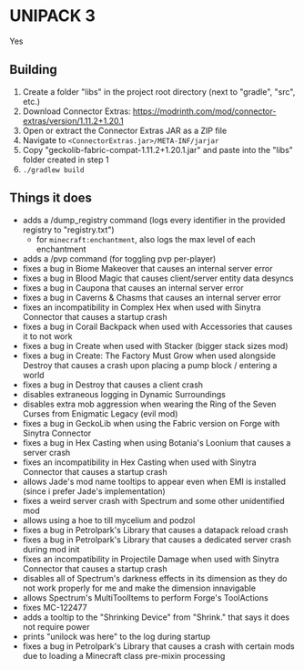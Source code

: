 # UNIPACK 3

Yes

## Building

1. Create a folder "libs" in the project root directory (next to "gradle", "src", etc.)
2. Download Connector Extras: https://modrinth.com/mod/connector-extras/version/1.11.2+1.20.1
3. Open or extract the Connector Extras JAR as a ZIP file
4. Navigate to `<ConnectorExtras.jar>/META-INF/jarjar`
5. Copy "geckolib-fabric-compat-1.11.2+1.20.1.jar" and paste into the "libs" folder created in step 1
6. `./gradlew build`

## Things it does

- adds a /dump_registry command (logs every identifier in the provided registry to "registry.txt")
  - for `minecraft:enchantment`, also logs the max level of each enchantment
- adds a /pvp command (for toggling pvp per-player)
- fixes a bug in Biome Makeover that causes an internal server error
- fixes a bug in Blood Magic that causes client/server entity data desyncs
- fixes a bug in Caupona that causes an internal server error
- fixes a bug in Caverns & Chasms that causes an internal server error
- fixes an incompatibility in Complex Hex when used with Sinytra Connector that causes a startup crash
- fixes a bug in Corail Backpack when used with Accessories that causes it to not work
- fixes a bug in Create when used with Stacker (bigger stack sizes mod)
- fixes a bug in Create: The Factory Must Grow when used alongside Destroy that causes a crash upon placing a pump block / entering a world
- fixes a bug in Destroy that causes a client crash
- disables extraneous logging in Dynamic Surroundings
- disables extra mob aggression when wearing the Ring of the Seven Curses from Enigmatic Legacy (evil mod)
- fixes a bug in GeckoLib when using the Fabric version on Forge with Sinytra Connector
- fixes a bug in Hex Casting when using Botania's Loonium that causes a server crash
- fixes an incompatibility in Hex Casting when used with Sinytra Connector that causes a startup crash
- allows Jade's mod name tooltips to appear even when EMI is installed (since i prefer Jade's implementation)
- fixes a weird server crash with Spectrum and some other unidentified mod
- allows using a hoe to till mycelium and podzol
- fixes a bug in Petrolpark's Library that causes a datapack reload crash
- fixes a bug in Petrolpark's Library that causes a dedicated server crash during mod init
- fixes an incompatibility in Projectile Damage when used with Sinytra Connector that causes a startup crash
- disables all of Spectrum's darkness effects in its dimension as they do not work properly for me and make the dimension innavigable
- allows Spectrum's MultiToolItems to perform Forge's ToolActions
- fixes MC-122477
- adds a tooltip to the "Shrinking Device" from "Shrink." that says it does not require power
- prints "unilock was here" to the log during startup
- fixes a bug in Petrolpark's Library that causes a crash with certain mods due to loading a Minecraft class pre-mixin processing
